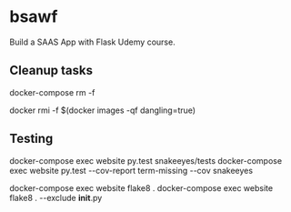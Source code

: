 # bsawf

Build a SAAS App with Flask Udemy course.

## Cleanup tasks

docker-compose rm -f

docker rmi -f $(docker images -qf dangling=true)

## Testing

docker-compose exec website py.test snakeeyes/tests
docker-compose exec website py.test --cov-report term-missing --cov snakeeyes

docker-compose exec website flake8 .
docker-compose exec website flake8 . --exclude **init**.py
